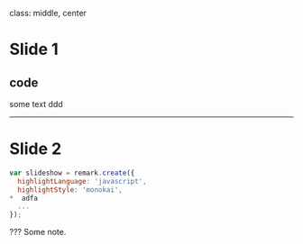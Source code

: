 class: middle, center

# Slide 1
## code
some text ddd

---

# Slide 2

```javascript
var slideshow = remark.create({
  highlightLanguage: 'javascript',
  highlightStyle: 'monokai',
*  adfa
  ...
});
```
???
Some note.
